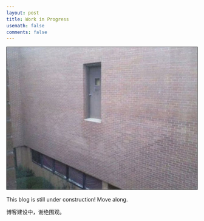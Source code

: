 ```yaml
---
layout: post
title: Work in Progress
usemath: false
comments: false
---
```


![under construction?](/assets/doors.jpg)

This blog is still under construction! Move along.

博客建设中，谢绝围观。